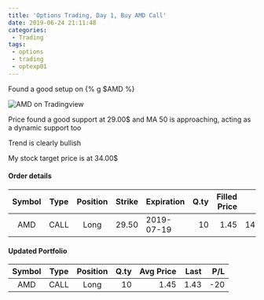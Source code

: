 ```yaml
---
title: 'Options Trading, Day 1, Buy AMD Call'
date: 2019-06-24 21:11:48
categories:
 - Trading
tags:
 - options
 - trading
 - optexp01
---
```


Found a good setup on {% g $AMD %}

![AMD on Tradingview](https://www.tradingview.com/x/TpfSgZs7/)

Price found a good support at 29.00$ and MA 50 is approaching, acting as a dynamic support too

Trend is clearly bullish

My stock target price is at 34.00$

#### Order details

[//]: # (use https://www.tablesgenerator.com/markdown_tables for creating tables)

| Symbol | Type | Position | Strike | Expiration | Q.ty | Filled Price |      Cost | Commissions | Status |
|:------:|:----:|:--------:|-------:|------------|-----:|-------------:|----------:|------------:|--------|
| AMD    | CALL |   Long   |  29.50 | 2019-07-19 |   10 |         1.45 |   1450.00 |          10 | Filled |


#### Updated Portfolio

|      Symbol     | Type | Position | Q.ty | Avg Price | Last    | P/L  |
|:---------------:|:----:|:--------:|-----:|----------:|--------:|-----:|
| AMD             | CALL | Long     |   10 |      1.45 | 1.43    | -20  |
